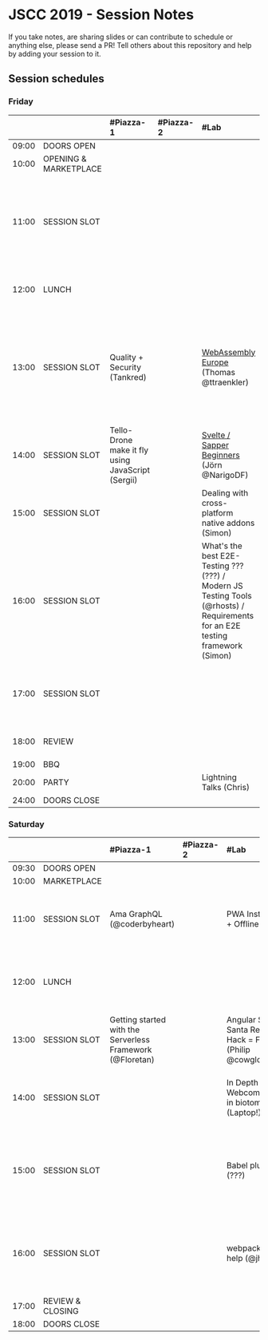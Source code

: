# JSCC 2019 - Session Notes

If you take notes, are sharing slides or can contribute to schedule or anything
else, please send a PR! Tell others about this repository and help by adding
your session to it.

## Session schedules

### Friday

|       |                       | #Piazza-1                                         | #Piazza-2 | #Lab                                                                                                                          | #Workshop                                                                                                                                                   | #Meeting                                                                                   | #Telko-1                                                             | #Blue                                                                                       | #Senf | Somewhere else                                                                                                                                                   |
| :---- | :-------------------- | :------------------------------------------------ | :-------- | :---------------------------------------------------------------------------------------------------------------------------- | :---------------------------------------------------------------------------------------------------------------------------------------------------------- | :----------------------------------------------------------------------------------------- | :------------------------------------------------------------------- | :------------------------------------------------------------------------------------------ | :---- | :--------------------------------------------------------------------------------------------------------------------------------------------------------------- |
| 09:00 | DOORS OPEN            |                                                   |           |                                                                                                                               |                                                                                                                                                             |                                                                                            |                                                                      |                                                                                             |       |                                                                                                                                                                  |
| 10:00 | OPENING & MARKETPLACE |                                                   |           |                                                                                                                               |                                                                                                                                                             |                                                                                            |                                                                      |                                                                                             |       |                                                                                                                                                                  |
| 11:00 | SESSION SLOT          |                                                   |           |                                                                                                                               | Speed Tooling (???) / Monitor Web Performance (Tsvetan)<br />- window.performance<br />- data w/reaction<br />- Beacons handling<br />- and ??? (Basic run) | [MunichSchool TDD](./munich-school-tdd/README.md)                                                                  | Building TS, Node.js training expectations / must have topics (Oleg) | INTRO React Hooks [Slides](https://martinlechner1.github.io/react-hooks-talk/) (Martin)     |       |                                                                                                                                                                  |
| 12:00 | LUNCH                 |                                                   |           |                                                                                                                               |                                                                                                                                                             | [jskatas.org Where should it go? Input wanted (@wolframkriesing)](./jskatas.org/README.md) |                                                                      |                                                                                             |       | [Learn to collaborate](./learn-to-collaborate/README.md) -> outside (@coderbyheart)                                                                                                                  |
| 13:00 | SESSION SLOT          | Quality + Security (Tankred)                      |           | [WebAssembly Europe](./webassembly.eu/README.md) (Thomas @ttraenkler)                                                         | Creative Coding Session<br/>- max 10ppl<br/>- pls bring laptop (Manuel)                                                                                     |                                                                                            | Whitelabel JS Apps (Rebrand / User) (Deniz)                          | Reason(ML)able Programming (3 Wishes) (Marco)                                               |       | Hiring Tech Interviews -> ??? (Sergii)<br />Creating + maintaining open source / Open Source Collaboration for sign language learning games? -> ??? (???, Agnes) |
| 14:00 | SESSION SLOT          | Tello-Drone make it fly using JavaScript (Sergii) |           | [Svelte / Sapper Beginners](./svelte-sapper/README.md) (Jörn @NarigoDF)                                                       | ProBot GitHub / GitLab Automation (@meaku)                                                                                                                  | Elm (Andy)<br/>- with funtional Programming<br/>- property based testing<br/>- and Vim     |                                                                      | Freelancing (Jeff)                                                                          |       | University vs. practical training -> Baseball Court (Karl)                                                                                                       |
| 15:00 | SESSION SLOT          |                                                   |           | Dealing with cross-platform native addons (Simon)                                                                             | Micro Frontend (Andi)                                                                                                                                       | Help me write functional controllers io-ts + fp-ts #Typescript (@coderbyheart)             |                                                                      | Cross Platform Dev with Flutter and Dart (@Sven)                                            |       | Morning Kata w/ discussion on how #Practice #TDD -> at the BBQ (@wolframkriesing)                                                                                |
| 16:00 | SESSION SLOT          |                                                   |           | What's the best E2E-Testing ??? (???) / Modern JS Testing Tools (@rhosts) / Requirements for an E2E testing framework (Simon) |                                                                                                                                                             | Webcomponents (Marc)                                                                       |                                                                      |                                                                                             |       |                                                                                                                                                                  |
| 17:00 | SESSION SLOT          |                                                   |           |                                                                                                                               | JAMSTACK Static Site Bundler #Gatsby (Robert)                                                                                                               | Publishing packages to #npm and alternatives (@coderbyheart) / no transpile (Wolfram)      |                                                                      | [Web Architectures](web-architectures/README.md) collection & comparison (Marco + Brigitte) |       |                                                                                                                                                                  |
| 18:00 | REVIEW                |                                                   |           |                                                                                                                               |                                                                                                                                                             |                                                                                            |                                                                      |                                                                                             |       | 50yrs moon creative coding w. p5js / pixi.js (Andi)                                                                                                              |
| 19:00 | BBQ                   |                                                   |           |                                                                                                                               |                                                                                                                                                             |                                                                                            |                                                                      |                                                                                             |       |                                                                                                                                                                  |
| 20:00 | PARTY                 |                                                   |           | Lightning Talks (Chris)                                                                                                       |                                                                                                                                                             |                                                                                            |                                                                      |                                                                                             |       |                                                                                                                                                                  |
| 24:00 | DOORS CLOSE           |                                                   |           |                                                                                                                               |                                                                                                                                                             |                                                                                            |                                                                      |                                                                                             |       |                                                                                                                                                                  |

### Saturday

|       |                  | #Piazza-1                                                 | #Piazza-2 | #Lab                                                         | #Workshop                                                                             | #Meeting                                                                      | #Telko-1                                                 | #Blue                                        | #Senf                                                                           | Somewhere else                             |
| :---- | :--------------- | :-------------------------------------------------------- | :-------- | :----------------------------------------------------------- | :------------------------------------------------------------------------------------ | :---------------------------------------------------------------------------- | :------------------------------------------------------- | :------------------------------------------- | :------------------------------------------------------------------------------ | :----------------------------------------- |
| 09:30 | DOORS OPEN       |                                                           |           |                                                              |                                                                                       |                                                                               |                                                          |                                              |                                                                                 |                                            |
| 10:00 | MARKETPLACE      |                                                           |           |                                                              |                                                                                       |                                                                               |                                                          |                                              |                                                                                 |                                            |
| 11:00 | SESSION SLOT     | Ama GraphQL (@coderbyheart)                               |           | PWA Installable + Offline (Philip)                           |                                                                                       | Elm Workshop (Jonathan)                                                       |                                                          | Build a CLI (Laptop!) (Marc)                 | Web Architectures cont..... (ungelöst) (Brigitte / Marco)                       | Passion for coffee (at CafeBar) (Carsten)  |
| 12:00 | LUNCH            |                                                           |           |                                                              |                                                                                       | Hexagonal Architecture Show+Tell #Backend #TypeScript (@coderbyheart)         |                                                          | TDD for kids (talk) (@wolframkriesing)       |                                                                                 |                                            |
| 13:00 | SESSION SLOT     | Getting started with the Serverless Framework (@Floretan) |           | Angular Secret Santa Refactor / Hack = Fun (Philip @cowglow) | React Global State with Hooks & context (Debbi)                                       | Bluetooth in the browser (Patrick)                                            |                                                          | [MunichSchool TDD Mob Session](./munich-school-tdd/README.md) (@davidvoelkel)    | Recruiting Pt. 2 - the candidate (Sebastian)                                    |                                            |
| 14:00 | SESSION SLOT     |                                                           |           | In Depth Webcomponents in biotome (Laptop!) (Marc)           | What we learned about testing in writing 5000+ tests - Jest+Karma+Angular (Christian) | Creative Coding Session (Manuel)<br />- max 10 ppl<br />- please bring Laptop |                                                          | NestJS (Daniel @HilpoltsteinerD)             |                                                                                 |                                            |
| 15:00 | SESSION SLOT     |                                                           |           | Babel plugins (???)                                          | Gatsby (JamStack) - Jscc Website - (Daniel / Robert)                                  | Writing a technical Book (ML) and using some TDD (Lars)                       |                                                          | Dev env reproducible linux OS Nixos (???)    | Organising Front-End Components (specific? generic? size? purpose?) (Sebastian) | Learning and teaching programming (Philip) |
| 16:00 | SESSION SLOT     |                                                           |           | webpack config help (@jhnns)                                 | Keybindings tips and tricks you may not know (any editor) (???)                       | Deno Try-out (Jörn @NarigoDF)                                                 | Building a Spotify App based on GraphQL -> Rest (Robert) | TDD your docker container (@wolframkriesing) |                                                                                 |                                            |
| 17:00 | REVIEW & CLOSING |                                                           |           |                                                              |                                                                                       |                                                                               |                                                          |                                              |                                                                                 |                                            |
| 18:00 | DOORS CLOSE      |                                                           |           |                                                              |                                                                                       |                                                                               |                                                          |                                              |                                                                                 |                                            |
